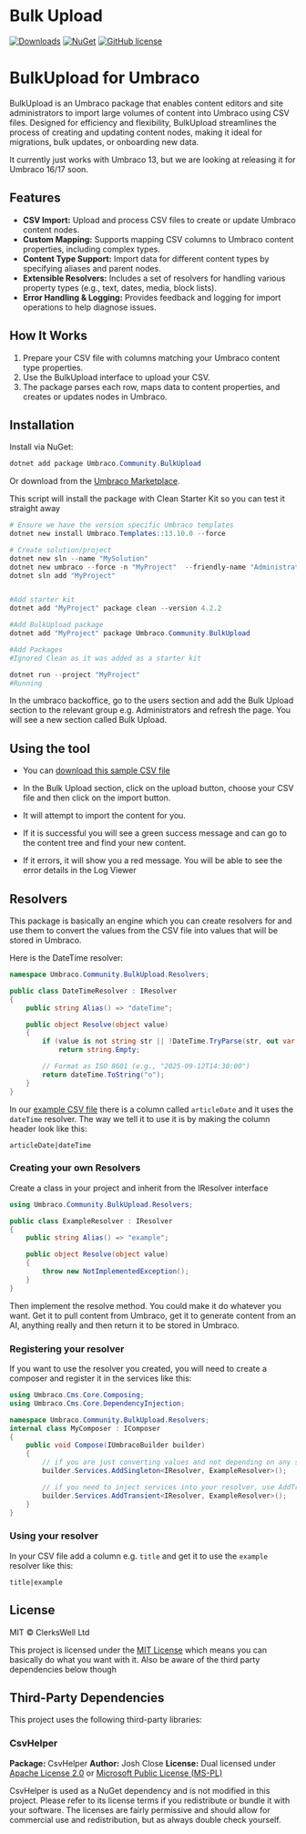 # Bulk Upload

[![Downloads](https://img.shields.io/nuget/dt/Umbraco.Community.BulkUpload?color=cc9900)](https://www.nuget.org/packages/Umbraco.Community.BulkUpload/)
[![NuGet](https://img.shields.io/nuget/vpre/Umbraco.Community.BulkUpload?color=0273B3)](https://www.nuget.org/packages/Umbraco.Community.BulkUpload)
[![GitHub license](https://img.shields.io/github/license/ClerksWell-Ltd/BulkUpload?color=8AB803)](../LICENSE)

# BulkUpload for Umbraco

BulkUpload is an Umbraco package that enables content editors and site administrators to import large volumes of content into Umbraco using CSV files. Designed for efficiency and flexibility, BulkUpload streamlines the process of creating and updating content nodes, making it ideal for migrations, bulk updates, or onboarding new data.

It currently just works with Umbraco 13, but we are looking at releasing it for Umbraco 16/17 soon.

## Features

- **CSV Import:** Upload and process CSV files to create or update Umbraco content nodes.
- **Custom Mapping:** Supports mapping CSV columns to Umbraco content properties, including complex types.
- **Content Type Support:** Import data for different content types by specifying aliases and parent nodes.
- **Extensible Resolvers:** Includes a set of resolvers for handling various property types (e.g., text, dates, media, block lists).
- **Error Handling & Logging:** Provides feedback and logging for import operations to help diagnose issues.

## How It Works

1. Prepare your CSV file with columns matching your Umbraco content type properties.
2. Use the BulkUpload interface to upload your CSV.
3. The package parses each row, maps data to content properties, and creates or updates nodes in Umbraco.

## Installation

Install via NuGet:

```ps1
dotnet add package Umbraco.Community.BulkUpload
```

Or download from the [Umbraco Marketplace](https://marketplace.umbraco.com/package/bulkupload).

This script will install the package with Clean Starter Kit so you can test it straight away

```ps1
# Ensure we have the version specific Umbraco templates
dotnet new install Umbraco.Templates::13.10.0 --force

# Create solution/project
dotnet new sln --name "MySolution"
dotnet new umbraco --force -n "MyProject"  --friendly-name "Administrator" --email "admin@example.com" --password "1234567890" --development-database-type SQLite
dotnet sln add "MyProject"


#Add starter kit
dotnet add "MyProject" package clean --version 4.2.2

#Add BulkUpload package
dotnet add "MyProject" package Umbraco.Community.BulkUpload

#Add Packages
#Ignored Clean as it was added as a starter kit

dotnet run --project "MyProject"
#Running
```

In the umbraco backoffice, go to the users section and add the Bulk Upload section to the relevant group e.g. Administrators and refresh the page. You will see a new section called Bulk Upload.

## Using the tool

- You can <a href="https://github.com/ClerksWell-Ltd/BulkUpload/blob/main/docs/bulk-upload-sample.csv?raw=true" download>download this sample CSV file</a>

- In the Bulk Upload section, click on the upload button, choose your CSV file and then click on the import button.

- It will attempt to import the content for you.

- If it is successful you will see a green success message and can go to the content tree and find your new content.

- If it errors, it will show you a red message. You will be able to see the error details in the Log Viewer

## Resolvers

This package is basically an engine which you can create resolvers for and use them to convert the values from the CSV file into values that will be stored in Umbraco.

Here is the DateTime resolver:

```cs
namespace Umbraco.Community.BulkUpload.Resolvers;

public class DateTimeResolver : IResolver
{
    public string Alias() => "dateTime";

    public object Resolve(object value)
    {
        if (value is not string str || !DateTime.TryParse(str, out var dateTime))
            return string.Empty;

        // Format as ISO 8601 (e.g., "2025-09-12T14:30:00")
        return dateTime.ToString("o");
    }
}
```

In our [example CSV file](https://github.com/ClerksWell-Ltd/BulkUpload/blob/main/docs/bulk-upload-sample.csv) there is a column called `articleDate` and it uses the `dateTime` resolver. The way we tell it to use it is by making the column header look like this:

`articleDate|dateTime`

### Creating your own Resolvers

Create a class in your project and inherit from the IResolver interface

```cs
using Umbraco.Community.BulkUpload.Resolvers;

public class ExampleResolver : IResolver
{
    public string Alias() => "example";

    public object Resolve(object value)
    {
        throw new NotImplementedException();
    }
}
```

Then implement the resolve method. You could make it do whatever you want. Get it to pull content from Umbraco, get it to generate content from an AI, anything really and then return it to be stored in Umbraco.

### Registering your resolver

If you want to use the resolver you created, you will need to create a composer and register it in the services like this:

```cs
using Umbraco.Cms.Core.Composing;
using Umbraco.Cms.Core.DependencyInjection;

namespace Umbraco.Community.BulkUpload.Resolvers;
internal class MyComposer : IComposer
{
    public void Compose(IUmbracoBuilder builder)
    {
        // if you are just converting values and not depending on any services, use AddSingleton
        builder.Services.AddSingleton<IResolver, ExampleResolver>();

        // if you need to inject services into your resolver, use AddTransient
        builder.Services.AddTransient<IResolver, ExampleResolver>();
    }
}
```

### Using your resolver

In your CSV file add a column e.g. `title` and get it to use the `example` resolver like this:

`title|example`

## License

MIT &copy; ClerksWell Ltd

This project is licensed under the [MIT License](https://opensource.org/license/mit) which means you can basically do what you want with it. Also be aware of the third party dependencies below though

## Third-Party Dependencies

This project uses the following third-party libraries:

### CsvHelper

**Package:** CsvHelper
**Author:** Josh Close
**License:** Dual licensed under [Apache License 2.0](https://opensource.org/license/apache-2-0) or
[Microsoft Public License (MS-PL)](https://opensource.org/license/ms-pl-html)

CsvHelper is used as a NuGet dependency and is not modified in this project. Please refer to its license terms if you redistribute or bundle it with your software. The licenses are fairly permissive and should allow for commercial use and redistribution, but as always double check yourself.
